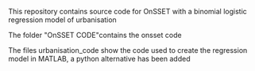 This repository contains source code for OnSSET with a binomial logistic regression model of urbanisation

The folder "OnSSET CODE"contains the onsset code

The files urbanisation_code show the code used to create the regression model in MATLAB, a python alternative has been added
